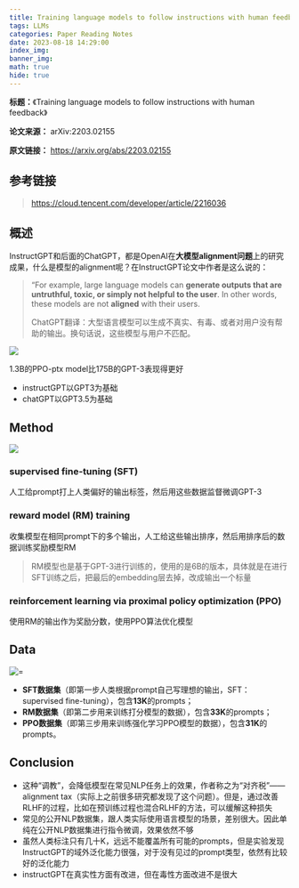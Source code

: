 ```yaml
---
title: Training language models to follow instructions with human feedback
tags: LLMs
categories: Paper Reading Notes
date: 2023-08-18 14:29:00
index_img: 
banner_img: 
math: true
hide: true
---
```


**标题：**《Training language models to follow instructions with human feedback》

**论文来源：** arXiv:2203.02155

**原文链接：** https://arxiv.org/abs/2203.02155



## 参考链接

> https://cloud.tencent.com/developer/article/2216036



## 概述

InstructGPT和后面的ChatGPT，都是OpenAI在**大模型alignment问题**上的研究成果，什么是模型的alignment呢？在InstructGPT论文中作者是这么说的：

> “For example, large language models can **generate outputs that are untruthful, toxic, or simply not helpful to the user**. In other words, these models are not **aligned** with their users. 
>
> ChatGPT翻译：大型语言模型可以生成不真实、有毒、或者对用户没有帮助的输出。换句话说，这些模型与用户不匹配。

![](http://longls777.oss-cn-beijing.aliyuncs.com/img/image-20230819134617723.png)

1.3B的PPO-ptx model比175B的GPT-3表现得更好

- instructGPT以GPT3为基础
- chatGPT以GPT3.5为基础

## Method

![](http://longls777.oss-cn-beijing.aliyuncs.com/img/image-20230819134840589.png)

### supervised fine-tuning (SFT)

人工给prompt打上人类偏好的输出标签，然后用这些数据监督微调GPT-3



### reward model (RM) training

收集模型在相同prompt下的多个输出，人工给这些输出排序，然后用排序后的数据训练奖励模型RM

> RM模型也是基于GPT-3进行训练的，使用的是6B的版本，具体就是在进行SFT训练之后，把最后的embedding层去掉，改成输出一个标量



### reinforcement learning via proximal policy optimization (PPO)

使用RM的输出作为奖励分数，使用PPO算法优化模型



## Data

![=](http://longls777.oss-cn-beijing.aliyuncs.com/img/image-20230819142529044.png)

- **SFT数据集**（即第一步人类根据prompt自己写理想的输出，SFT：supervised fine-tuning），包含**13K**的prompts；
- **RM数据集**（即第二步用来训练打分模型的数据），包含**33K**的prompts；
- **PPO数据集**（即第三步用来训练强化学习PPO模型的数据），包含**31K**的prompts。



## Conclusion

- 这种“调教”，会降低模型在常见NLP任务上的效果，作者称之为“对齐税”——alignment tax（实际上之前很多研究都发现了这个问题）。但是，通过改善RLHF的过程，比如在预训练过程也混合RLHF的方法，可以缓解这种损失
- 常见的公开NLP数据集，跟人类实际使用语言模型的场景，差别很大。因此单纯在公开NLP数据集进行指令微调，效果依然不够
- 虽然人类标注只有几十K，远远不能覆盖所有可能的prompts，但是实验发现InstructGPT的域外泛化能力很强，对于没有见过的prompt类型，依然有比较好的泛化能力
- instructGPT在真实性方面有改进，但在毒性方面改进不是很大



